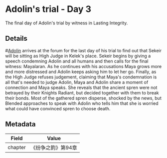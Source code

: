 # Adolin's trial - Day 3
The final day of Adolin's trial by witness in Lasting Integrity.

## Details
#[Adolin](characters/adolin) arrives at the forum for the last day of his trial to find out that Sekeir will be sitting as High Judge in Kelek's place. Sekeir begins by giving a speech condemning Adolin and all humans and then calls for the final witness: Mayalaran. As he continues with his accusations Maya grows more and more distressed and Adolin keeps asking him to let her go. Finally, as the High Judge refuses judgement, claiming that Maya's condemnation is all that's needed to judge Adolin, Maya and Adolin share a moment of connection and Maya speaks. She reveals that the ancient spren were not betrayed by their Knights Radiant, but decided together with them to break their bonds. Most of the gathered spren disperse, shocked by the news, but Blended approaches to speak with Adolin who tells him that she is worried what could have convinced spren to choose death.

## Metadata
| Field | Value |
| ----- | ----- |
| chapter | 《纷争之韵》第94章 |
